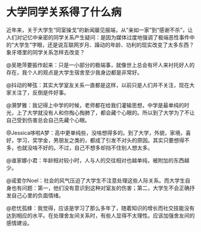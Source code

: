 # 大学同学关系得了什么病

近年来，关于大学生“同室操戈”的新闻屡见报端，从“亲如一家”到“感谢不杀”，让人们对记忆中亲密的同学关系产生疑问：是因为媒体过度地强调了极端恶性事件中的“大学生”字眼，还是说互联网岁月、躁动的年龄、功利的现实改变了太多东西？象牙塔里的同学关系怎样去改变？ 

@吴艳萍要振作起来：只是一小部分的极端事，就像世上总会有坏人来衬托好人的存在，我个人的观点是大学生宿舍至少我身边都是非常好。 

@抖动的琴弦：其实大学室友关系一直都是这样，以前只是人们并不关注，现在大家关注了，反倒是件好事。 

@漪梦雅：我记得上中学的时候，老师都在给我们灌输思想，中学是最单纯的时光，上了大学就没有人和你掏心掏肺了，都会藏个心眼的。所以到了大学为了不让自己受到伤害总会自己先藏个心眼。 

@Jessica哆啦A梦：高中更单纯些，没啥想得多的。到了大学，外貌，家境，喜好，学习，奖学金，男朋友之类的，都成了引发不对头的原因。其实只要想得不多，也就没啥不好的。不过，自己不想多却挡不住别人想太多。 

@谁家娜小君：年龄相对较小时，人与人的交往相对也越单纯，被附加的东西越少。 

@诺爱尔Noel：社会的风气压迫了大学生不注意处理这些人际关系。而大学生自身也有问题：第一，他们没有意识到这种对室友的伤害；第二，大学生不会正确抒发自己心里的负面情绪。 

@悲忧孤蜂：我觉得，应该是学习了那么多年了，随着知识的增长而社交技能没有达到相应的水平。在处理舍友间关系时，有些人显得不太理性。应该加强舍友间的感情建设。